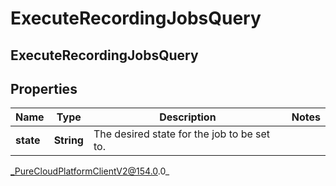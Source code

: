 # ExecuteRecordingJobsQuery

## ExecuteRecordingJobsQuery

## Properties

|Name | Type | Description | Notes|
|------------ | ------------- | ------------- | -------------|
| **state** | **String** | The desired state for the job to be set to. | |



_PureCloudPlatformClientV2@154.0.0_

